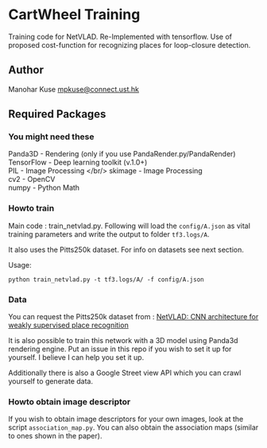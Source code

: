 # CartWheel Training
Training code for NetVLAD. Re-Implemented with tensorflow. Use of proposed cost-function for recognizing places for loop-closure detection. 


## Author
Manohar Kuse <mpkuse@connect.ust.hk> <br/>


## Required Packages
### You might need these
Panda3D - Rendering (only if you use PandaRender.py/PandaRender)<br/>
TensorFlow - Deep learning toolkit (v.1.0+)<br/>
PIL - Image Processing </br/>
skimage - Image Processing <br/>
cv2 - OpenCV <br/>
numpy - Python Math


### Howto train
Main code : train_netvlad.py. Following will load the `config/A.json` as vital training parameters and
write the output to folder `tf3.logs/A`.

It also uses the Pitts250k dataset. For info on datasets see next section.

Usage:
```
python train_netvlad.py -t tf3.logs/A/ -f config/A.json
```

### Data
You can request the Pitts250k dataset from : [NetVLAD: CNN architecture for weakly supervised place recognition](http://www.di.ens.fr/willow/research/netvlad/)

It is also possible to train this network with a 3D model using Panda3d rendering engine. Put an issue in this repo if you wish to set it up for yourself. I believe I can help you set it up. 

Additionally there is also a Google Street view API which you can crawl yourself to generate data. 


### Howto obtain image descriptor 
If you wish to obtain image descriptors for your own images, look at the script `association_map.py`. 
You can also obtain the association maps (similar to ones shown in the paper). 